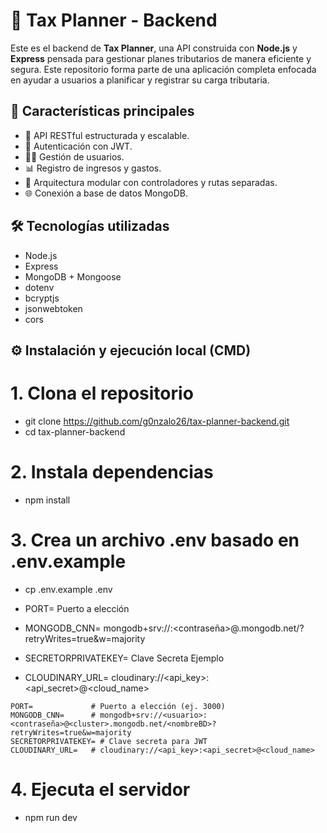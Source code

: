 # 🧾 Tax Planner - Backend

Este es el backend de **Tax Planner**, una API construida con **Node.js** y **Express** pensada para gestionar planes tributarios de manera eficiente y segura. 
Este repositorio forma parte de una aplicación completa enfocada en ayudar a usuarios a planificar y registrar su carga tributaria.

## 🚀 Características principales

- 📁 API RESTful estructurada y escalable.
- 🔐 Autenticación con JWT.
- 🧑‍💼 Gestión de usuarios.
- 📊 Registro de ingresos y gastos.
- 🔧 Arquitectura modular con controladores y rutas separadas.
- 🌐 Conexión a base de datos MongoDB.

## 🛠️ Tecnologías utilizadas

- Node.js
- Express
- MongoDB + Mongoose
- dotenv
- bcryptjs
- jsonwebtoken
- cors


## ⚙️ Instalación y ejecución local (CMD)

# 1. Clona el repositorio
- git clone https://github.com/g0nzalo26/tax-planner-backend.git
- cd tax-planner-backend

# 2. Instala dependencias
- npm install

# 3. Crea un archivo .env basado en .env.example
- cp .env.example .env

- PORT= Puerto a elección
- MONGODB_CNN= mongodb+srv://<usuario>:<contraseña>@<nombre-del-cluster>.mongodb.net/<nombre-de-tu-base-de-datos>?retryWrites=true&w=majority
- SECRETORPRIVATEKEY= Clave Secreta Ejemplo
- CLOUDINARY_URL= cloudinary://<api_key>:<api_secret>@<cloud_name>

```
PORT=             # Puerto a elección (ej. 3000)
MONGODB_CNN=      # mongodb+srv://<usuario>:<contraseña>@<cluster>.mongodb.net/<nombreBD>?retryWrites=true&w=majority
SECRETORPRIVATEKEY= # Clave secreta para JWT
CLOUDINARY_URL=   # cloudinary://<api_key>:<api_secret>@<cloud_name>
```

# 4. Ejecuta el servidor
- npm run dev

